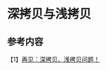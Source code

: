 # 深拷贝与浅拷贝



## 参考内容

【1】[再见：深拷贝、浅拷贝问题！](https://blog.csdn.net/wangshuaiwsws95/article/details/108273421)